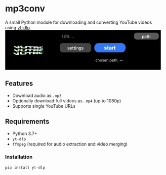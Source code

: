 # mp3conv

A small Python module for downloading and converting YouTube videos using [yt-dlp](https://github.com/yt-dlp/yt-dlp). <br>
<img src="./preview.png" alt="preview" width="700" text-align="center"/>

## Features

- Download audio as `.mp3`
- Optionally download full videos as `.mp4` (up to 1080p)
- Supports single YouTube URLs

## Requirements

- Python 3.7+
- `yt-dlp`
- `ffmpeg` (required for audio extraction and video merging)

### Installation

```bash
pip install yt-dlp
